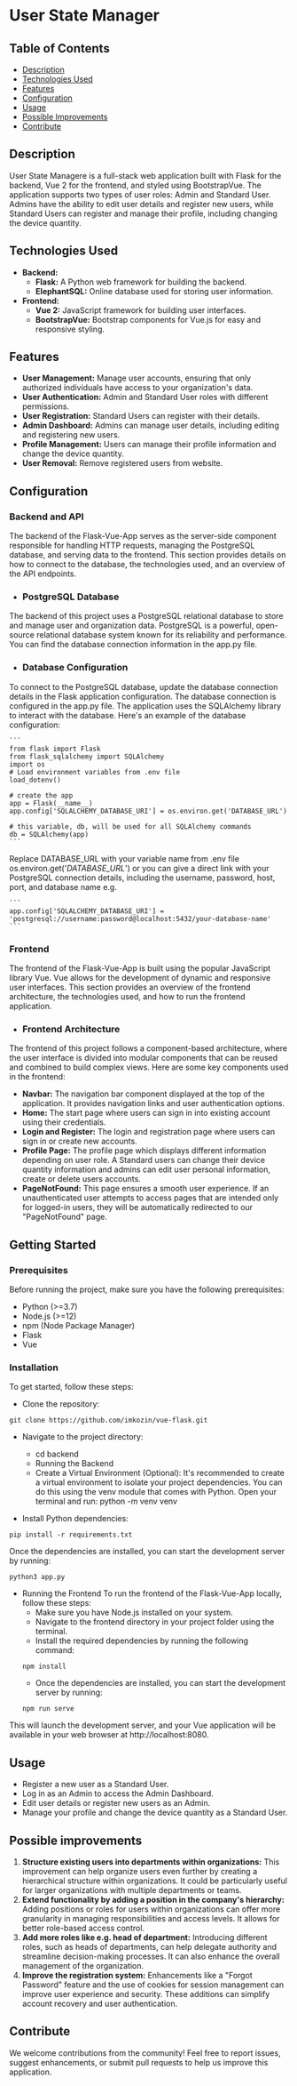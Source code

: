 # User State Manager

## Table of Contents
- [Description](#desciption)
- [Technologies Used](#technologies-Used)
- [Features](#features)
- [Configuration](#configuration)
- [Usage](#usage)
- [Possible Improvements](#possible-improvements)
- [Contribute](#contribute)

## Description

User State Managere is a full-stack web application built with Flask for the backend, Vue 2 for the frontend, and styled using BootstrapVue. The application supports two types of user roles: Admin and Standard User. Admins have the ability to edit user details and register new users, while Standard Users can register and manage their profile, including changing the device quantity.

## Technologies Used

- **Backend:** 
  - **Flask:** A Python web framework for building the backend.
  - **ElephantSQL:** Online database used for storing user information.
- **Frontend:** 
  - **Vue 2:** JavaScript framework for building user interfaces.
  - **BootstrapVue:** Bootstrap components for Vue.js for easy and responsive styling.

## Features

- **User Management:** Manage user accounts, ensuring that only authorized individuals have access to your organization's data.
- **User Authentication:** Admin and Standard User roles with different permissions.
- **User Registration:** Standard Users can register with their details.
- **Admin Dashboard:** Admins can manage user details, including editing and registering new users.
- **Profile Management:** Users can manage their profile information and change the device quantity.
- **User Removal:** Remove registered users from website.


## Configuration
### Backend and API
   The backend of the Flask-Vue-App serves as the server-side component responsible for handling HTTP requests, managing the PostgreSQL database, and serving data to the frontend. This section provides details on how to connect to the database, the technologies used, and an overview of the API endpoints.
   - ### PostgreSQL Database
   The backend of this project uses a PostgreSQL relational database to store and manage user and organization data. PostgreSQL is a powerful, open-source relational database system known for its reliability and performance. You can find the database connection information in the app.py file.
   - ### Database Configuration
   To connect to the PostgreSQL database, update the database connection details in the Flask application configuration. The database connection is configured in the app.py file. The application uses the SQLAlchemy library to interact with the database. Here's an example of the database configuration:

    ```
    from flask import Flask
    from flask_sqlalchemy import SQLAlchemy
    import os
    # Load environment variables from .env file
    load_dotenv()

    # create the app
    app = Flask(__name__)
    app.config['SQLALCHEMY_DATABASE_URI'] = os.environ.get('DATABASE_URL')

    # this variable, db, will be used for all SQLAlchemy commands
    db = SQLAlchemy(app)
    ```

Replace DATABASE_URL with your variable name from .env file os.environ.get('*DATABASE_URL*') or you can give a direct link with your PostgreSQL connection details, including the username, password, host, port, and database name e.g. 

    ```
    app.config['SQLALCHEMY_DATABASE_URI'] = 'postgresql://username:password@localhost:5432/your-database-name'
    ``` 
    
### Frontend
The frontend of the Flask-Vue-App is built using the popular JavaScript library Vue. Vue allows for the development of dynamic and responsive user interfaces. This section provides an overview of the frontend architecture, the technologies used, and how to run the frontend application.
   - ### Frontend Architecture
   The frontend of this project follows a component-based architecture, where the user interface is divided into modular components that can be reused and combined to build complex views. Here are some key components used in the frontend:
   - **Navbar:** The navigation bar component displayed at the top of the application. It provides navigation links and user authentication options.
   - **Home:** The start page where users can sign in into existing account using their credentials.
   - **Login and Register:** The login and registration page where users can sign in or create new accounts.
   - **Profile Page:** The profile page which displays different information depending on user role. A Standard users can change their device quantity information and admins can edit user personal information, create or delete users accounts.
   - **PageNotFound:** This page ensures a smooth user experience. If an unauthenticated user attempts to access pages that are intended only for logged-in users, they will be automatically redirected to our "PageNotFound" page.

## Getting Started
### Prerequisites
Before running the project, make sure you have the following prerequisites:

- Python (>=3.7)
- Node.js (>=12)
- npm (Node Package Manager)
- Flask
- Vue

### Installation
To get started, follow these steps:

- Clone the repository:
```
git clone https://github.com/imkozin/vue-flask.git
```
- Navigate to the project directory:
   - cd backend
   - Running the Backend
   - Create a Virtual Environment (Optional): It's recommended to create a virtual environment to isolate your project dependencies. You can do this using the venv module that comes with Python. Open your terminal and run: python -m venv venv

- Install Python dependencies:
```
pip install -r requirements.txt
```

Once the dependencies are installed, you can start the development server by running:
```
python3 app.py
```

- Running the Frontend
To run the frontend of the Flask-Vue-App locally, follow these steps:
   - Make sure you have Node.js installed on your system.
   - Navigate to the frontend directory in your project folder using the terminal.
   - Install the required dependencies by running the following command:
    ```
    npm install
    ```
   - Once the dependencies are installed, you can start the development server by running:
   ```
   npm run serve
   ```
This will launch the development server, and your Vue application will be available in your web browser at http://localhost:8080.

## Usage
- Register a new user as a Standard User.
- Log in as an Admin to access the Admin Dashboard.
- Edit user details or register new users as an Admin.
- Manage your profile and change the device quantity as a Standard User.

## Possible improvements

1. **Structure existing users into departments within organizations:** This improvement can help organize users even further by creating a hierarchical structure within organizations. It could be particularly useful for larger organizations with multiple departments or teams.
2. **Extend functionality by adding a position in the company's hierarchy:** Adding positions or roles for users within organizations can offer more granularity in managing responsibilities and access levels. It allows for better role-based access control.
3. **Add more roles like e.g. head of department:** Introducing different roles, such as heads of departments, can help delegate authority and streamline decision-making processes. It can also enhance the overall management of the organization.
4. **Improve the registration system:** Enhancements like a "Forgot Password" feature and the use of cookies for session management can improve user experience and security. These additions can simplify account recovery and user authentication.

## Contribute
We welcome contributions from the community! Feel free to report issues, suggest enhancements, or submit pull requests to help us improve this application.




